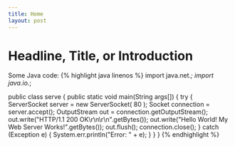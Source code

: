 ```yaml
---
title: Home
layout: post
---
```


Headline, Title, or Introduction
================================

Some Java code:
{% highlight java linenos %}
import java.net.*;
import java.io.*;

public class serve
{
    public static void main(String args[])
    {
        try
        {
            ServerSocket server = new ServerSocket( 80 );
            Socket connection = server.accept();
            OutputStream out = connection.getOutputStream();
            out.write("HTTP/1.1 200 OK\r\n\r\n".getBytes());
            out.write("Hello World!  My Web Server Works!".getBytes());
            out.flush();
            connection.close();
        }
        catch (Exception e)
        {
            System.err.println("Error: " + e);
        }
    }
}
{% endhighlight %}